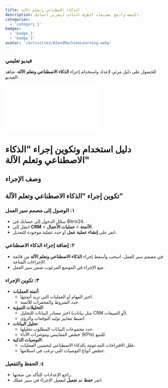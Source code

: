 ```yaml
---
title: الذكاء الاصطناعي وتعلم الآلة
description: اكتشف وادمج تطبيقات الطرف الثالث لتعزيز أعمالك.
categories: 
  - 'category_1'
badges: 
  - 'badge_1'
  - 'badge_3'
avatar: '/activities/AIandMachineLearning.webp'
---
```


### فيديو تعليمي

للحصول على دليل مرئي لإعداد واستخدام إجراء **الذكاء الاصطناعي وتعلم الآلة**، شاهد الفيديو:

<iframe
  class="aspect-video w-full my-6 rounded shadow-md"
  src="//www.youtube.com/embed/OyzJd8BcTfY?feature=oembed&rel=0"
  frameborder="0"
  allow="accelerometer; autoplay; encrypted-media; gyroscope"
  allowfullscreen>
</iframe>

# دليل استخدام وتكوين إجراء "الذكاء الاصطناعي وتعلم الآلة"

## وصف الإجراء

## **تكوين إجراء "الذكاء الاصطناعي وتعلم الآلة"**

### ١: الوصول إلى مصمم سير العمل
- سجّل الدخول إلى حسابك في Bitrix24.
- انتقل إلى **CRM** > **الأتمتة** > **عمليات الأعمال**.
- انقر على **إنشاء عملية عمل** أو حدد عملية موجودة للتعديل.

### ٢: إضافة إجراء الذكاء الاصطناعي
- في مصمم سير العمل، اسحب وأسقط إجراء **الذكاء الاصطناعي وتعلم الآلة** من قائمة الإجراءات المتاحة.
- ضع الإجراء في الموضع المرغوب ضمن سير العمل.

### ٣: تكوين الإجراء
- **أتمتة العمليات**:
  - اختر المهام أو العمليات التي تريد أتمتتها.
  - حدد الشروط والمحفزات للأتمتة.
- **التحليلات التنبؤية**:
  - اختر مصادر البيانات للتحليل (مثل بيانات CRM أو المبيعات).
  - اضبط معايير توليد التوقعات والرؤى.
- **تحليل البيانات**:
  - حدد مجموعات البيانات المطلوب تحليلها.
  - خصّص المقاييس ومؤشرات الأداء (KPIs) للتتبع.
- **التوصيات الذكية**:
  - فعّل الاقتراحات المدعومة بالذكاء الاصطناعي لتحسين العمليات.
  - خصّص أنواع التوصيات التي ترغب في استلامها.

### ٤: الحفظ والتفعيل
- راجع الإعدادات للتأكد من صحتها.
- انقر **حفظ** ثم **تفعيل** لتفعيل الإجراء في سير عملك.
